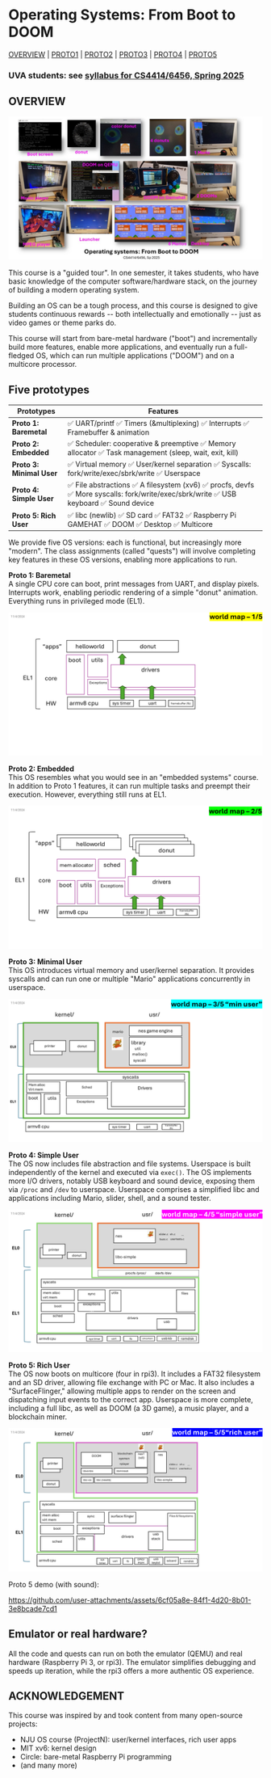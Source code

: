 # Operating Systems: From Boot to DOOM

[OVERVIEW](https://github.com/fxlin/cs4414-main) |
[PROTO1](https://github.com/fxlin/uva-os-world1) |
[PROTO2](https://github.com/fxlin/uva-os-world2) |
[PROTO3](https://github.com/fxlin/uva-os-world3) |
[PROTO4](https://github.com/fxlin/uva-os-world4) |
[PROTO5](https://github.com/fxlin/uva-os-world5) 

### UVA students: see [syllabus for CS4414/6456, Spring 2025](syllabus-25sp.md)

## OVERVIEW

![collage](collage-ordered.jpg)

This course is a "guided tour". In one semester, it takes students, who have basic knowledge of the computer software/hardware stack, on the journey of building a modern operating system.

Building an OS can be a tough process, and this course is designed to give students continuous rewards -- both intellectually and emotionally -- just as video games or theme parks do.

This course will start from bare-metal hardware ("boot") and incrementally build more features, enable more applications, and eventually run a full-fledged OS, which can run multiple applications ("DOOM") and on a multicore processor.

## Five prototypes

| Prototypes       | Features                                                                 |
|------------------|--------------------------------------------------------------------------|
| **Proto 1: Baremetal** | ✅ UART/printf ✅ Timers (&multiplexing) ✅ Interrupts ✅ Framebuffer & animation |
| **Proto 2: Embedded**  | ✅ Scheduler: cooperative & preemptive ✅ Memory allocator ✅ Task management (sleep, wait, exit, kill) |
| **Proto 3: Minimal User** | ✅ Virtual memory ✅ User/kernel separation ✅ Syscalls: fork/write/exec/sbrk/write ✅ Userspace |
| **Proto 4: Simple User**  | ✅ File abstractions ✅ A filesystem (xv6) ✅ procfs, devfs ✅ More syscalls: fork/write/exec/sbrk/write ✅ USB keyboard ✅ Sound device |
| **Proto 5: Rich User**    | ✅ libc (newlib) ✅ SD card ✅ FAT32 ✅ Raspberry Pi GAMEHAT ✅ DOOM ✅ Desktop ✅ Multicore |

We provide five OS versions: each is functional, but increasingly more "modern". The class assignments (called "quests") will involve completing key features in these OS versions, enabling more applications to run.

**Proto 1: Baremetal**  
    A single CPU core can boot, print messages from UART, and display pixels. Interrupts work, enabling periodic rendering of a simple "donut" animation. Everything runs in privileged mode (EL1).

<!-- ✅ UART/printf ✅ Timers (&multiplexing) ✅ Interrupts ✅ Framebuffer & animation -->



![alt text](Slide1.PNG)

**Proto 2: Embedded**  
    This OS resembles what you would see in an "embedded systems" course. In addition to Proto 1 features, it can run multiple tasks and preempt their execution. However, everything still runs at EL1.

<!-- ✅ Scheduler: cooperative & preemptive
✅ Memory allocator (simple)
✅ Task management (sleep, wait, exit, kill) -->

![alt text](Slide3.PNG)

**Proto 3: Minimal User**  
    This OS introduces virtual memory and user/kernel separation. It provides syscalls and can run one or multiple "Mario" applications concurrently in userspace.

<!-- ✅ Virtual memory
✅ User/kernel separation
✅ Syscalls: fork/write/exec/sbrk/write
✅ Userspace -->

![alt text](Slide5.PNG)

**Proto 4: Simple User**  
    The OS now includes file abstraction and file systems. Userspace is built independently of the kernel and executed via `exec()`. The OS implements more I/O drivers, notably USB keyboard and sound device, exposing them via `/proc` and `/dev` to userspace. Userspace comprises a simplified libc and applications including Mario, slider, shell, and a sound tester.

<!-- ✅ File abstractions
✅ A filesystem (xv6)
✅ procfs, devfs

✅ More syscalls: fork/write/exec/sbrk/write
✅ USB keyboard
✅ Sound device -->

![alt text](Slide7.PNG)

**Proto 5: Rich User**  
    The OS now boots on multicore (four in rpi3). It includes a FAT32 filesystem and an SD driver, allowing file exchange with PC or Mac. It also includes a "SurfaceFlinger," allowing multiple apps to render on the screen and dispatching input events to the correct app. Userspace is more complete, including a full libc, as well as DOOM (a 3D game), a music player, and a blockchain miner.
<!-- 
✅ libc (newlib)
✅ SD card
✅ FAT32
✅ Raspberry Pi GAMEHAT

✅ DOOM
✅ Desktop
✅ Multicore -->



![alt text](Slide9.PNG)


Proto 5 demo (with sound):

https://github.com/user-attachments/assets/6cf05a8e-84f1-4d20-8b01-3e8bcade7cd1

## Emulator or real hardware? 
All the code and quests can run on both the emulator (QEMU) and real hardware (Raspberry Pi 3, or rpi3). 
The emulator simplifies debugging and speeds up iteration, while the rpi3 offers a more authentic OS experience. 

## ACKNOWLEDGEMENT

This course was inspired by and took content from many open-source projects:

- NJU OS course (ProjectN): user/kernel interfaces, rich user apps
- MIT xv6: kernel design
- Circle: bare-metal Raspberry Pi programming
- (and many more)
